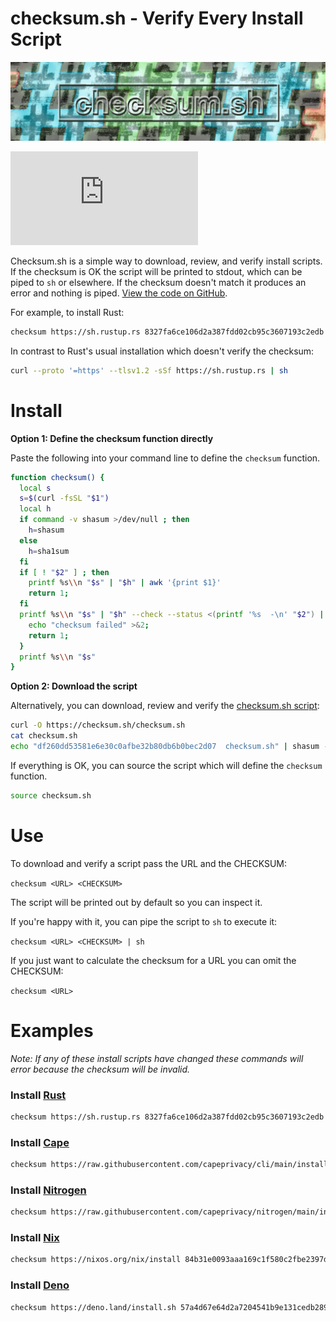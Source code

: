 # checksum.sh - Verify Every Install Script

![checksum.sh](./checksum.sh.png?raw=true "checksum.sh Logo")

![GitHub Repo stars](https://img.shields.io/github/stars/gavinuhma/checksum.sh?style=social)

Checksum.sh is a simple way to download, review, and verify install scripts. If the checksum is OK the script will be printed to stdout, which can be piped to `sh` or elsewhere. If the checksum doesn't match it produces an error and nothing is piped. [View the code on GitHub](https://github.com/gavinuhma/checksum.sh).

For example, to install Rust:
```bash
checksum https://sh.rustup.rs 8327fa6ce106d2a387fdd02cb95c3607193c2edb | sh
```

In contrast to Rust's usual installation which doesn't verify the checksum:
```bash
curl --proto '=https' --tlsv1.2 -sSf https://sh.rustup.rs | sh
```

# Install

**Option 1: Define the checksum function directly**

Paste the following into your command line to define the `checksum` function.

```bash
function checksum() {
  local s
  s=$(curl -fsSL "$1")
  local h
  if command -v shasum >/dev/null ; then
    h=shasum
  else
    h=sha1sum
  fi
  if [ ! "$2" ] ; then
    printf %s\\n "$s" | "$h" | awk '{print $1}'
    return 1;
  fi
  printf %s\\n "$s" | "$h" --check --status <(printf '%s  -\n' "$2") || {
    echo "checksum failed" >&2;
    return 1;
  }
  printf %s\\n "$s"
}
```

**Option 2: Download the script**

Alternatively, you can download, review and verify the [checksum.sh script](https://github.com/gavinuhma/checksum.sh/blob/main/checksum.sh):
```bash
curl -O https://checksum.sh/checksum.sh
cat checksum.sh
echo "df260dd53581e6e30c0afbe32b80db6b0bec2d07  checksum.sh" | shasum -c
```

If everything is OK, you can source the script which will define the `checksum` function.
```bash
source checksum.sh
```

# Use
To download and verify a script pass the URL and the CHECKSUM:

`checksum <URL> <CHECKSUM>`

The script will be printed out by default so you can inspect it.

If you're happy with it, you can pipe the script to `sh` to execute it:

`checksum <URL> <CHECKSUM> | sh`

If you just want to calculate the checksum for a URL you can omit the CHECKSUM:

`checksum <URL>`

# Examples

_Note: If any of these install scripts have changed these commands will error because the checksum will be invalid._

### Install [Rust](https://www.rust-lang.org/tools/install)

```bash
checksum https://sh.rustup.rs 8327fa6ce106d2a387fdd02cb95c3607193c2edb | sh
```

### Install [Cape](https://docs.capeprivacy.com/getting-started/)

```bash
checksum https://raw.githubusercontent.com/capeprivacy/cli/main/install.sh 2309498bc07fbca42d421f696a605da15d99d939 | sh
```

### Install [Nitrogen](https://github.com/capeprivacy/nitrogen)

```bash
checksum https://raw.githubusercontent.com/capeprivacy/nitrogen/main/install.sh 8012d9e1d1420942f0ae6955fc99c790d52e9c3e | sh
```

### Install [Nix](https://nixos.org/download.html)

```bash
checksum https://nixos.org/nix/install 84b31e0093aaa169c1f580c2fbe2397d059d1983 | sh
```

### Install [Deno](https://deno.land/#installation)
```bash
checksum https://deno.land/install.sh 57a4d67e64d2a7204541b9e131cedb289a79e834 | sh
```
